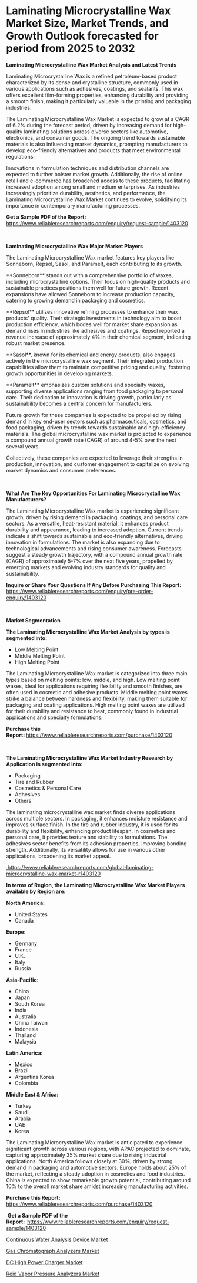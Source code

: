 <p><h1>Laminating Microcrystalline Wax Market Size, Market Trends, and Growth Outlook forecasted for period from 2025 to 2032</h1></p><p><strong>Laminating Microcrystalline Wax Market Analysis and Latest Trends</strong></p>
<p><p>Laminating Microcrystalline Wax is a refined petroleum-based product characterized by its dense and crystalline structure, commonly used in various applications such as adhesives, coatings, and sealants. This wax offers excellent film-forming properties, enhancing durability and providing a smooth finish, making it particularly valuable in the printing and packaging industries. </p><p>The Laminating Microcrystalline Wax Market is expected to grow at a CAGR of 6.2% during the forecast period, driven by increasing demand for high-quality laminating solutions across diverse sectors like automotive, electronics, and consumer goods. The ongoing trend towards sustainable materials is also influencing market dynamics, prompting manufacturers to develop eco-friendly alternatives and products that meet environmental regulations.</p><p>Innovations in formulation techniques and distribution channels are expected to further bolster market growth. Additionally, the rise of online retail and e-commerce has broadened access to these products, facilitating increased adoption among small and medium enterprises. As industries increasingly prioritize durability, aesthetics, and performance, the Laminating Microcrystalline Wax Market continues to evolve, solidifying its importance in contemporary manufacturing processes.</p></p>
<p><strong>Get a Sample PDF of the Report:&nbsp;</strong> <a href="https://www.reliableresearchreports.com/enquiry/request-sample/1403120?utm_campaign=28&utm_medium=2&utm_source=Github&utm_content=ia&utm_term=12012025&utm_id=laminating-microcrystalline-wax">https://www.reliableresearchreports.com/enquiry/request-sample/1403120</a></p>
<p>&nbsp;</p>
<p><strong>Laminating Microcrystalline Wax Major Market Players</strong></p>
<p><p>The Laminating Microcrystalline Wax market features key players like Sonneborn, Repsol, Sasol, and Paramelt, each contributing to its growth.</p><p>**Sonneborn** stands out with a comprehensive portfolio of waxes, including microcrystalline options. Their focus on high-quality products and sustainable practices positions them well for future growth. Recent expansions have allowed Sonneborn to increase production capacity, catering to growing demand in packaging and cosmetics.</p><p>**Repsol** utilizes innovative refining processes to enhance their wax products' quality. Their strategic investments in technology aim to boost production efficiency, which bodes well for market share expansion as demand rises in industries like adhesives and coatings. Repsol reported a revenue increase of approximately 4% in their chemical segment, indicating robust market presence.</p><p>**Sasol**, known for its chemical and energy products, also engages actively in the microcrystalline wax segment. Their integrated production capabilities allow them to maintain competitive pricing and quality, fostering growth opportunities in developing markets.</p><p>**Paramelt** emphasizes custom solutions and specialty waxes, supporting diverse applications ranging from food packaging to personal care. Their dedication to innovation is driving growth, particularly as sustainability becomes a central concern for manufacturers.</p><p>Future growth for these companies is expected to be propelled by rising demand in key end-user sectors such as pharmaceuticals, cosmetics, and food packaging, driven by trends towards sustainable and high-efficiency materials. The global microcrystalline wax market is projected to experience a compound annual growth rate (CAGR) of around 4-5% over the next several years.</p><p>Collectively, these companies are expected to leverage their strengths in production, innovation, and customer engagement to capitalize on evolving market dynamics and consumer preferences.</p></p>
<p>&nbsp;</p>
<p><strong>What Are The Key Opportunities For Laminating Microcrystalline Wax Manufacturers?</strong></p>
<p><p>The Laminating Microcrystalline Wax market is experiencing significant growth, driven by rising demand in packaging, coatings, and personal care sectors. As a versatile, heat-resistant material, it enhances product durability and appearance, leading to increased adoption. Current trends indicate a shift towards sustainable and eco-friendly alternatives, driving innovation in formulations. The market is also expanding due to technological advancements and rising consumer awareness. Forecasts suggest a steady growth trajectory, with a compound annual growth rate (CAGR) of approximately 5-7% over the next five years, propelled by emerging markets and evolving industry standards for quality and sustainability.</p></p>
<p><strong>Inquire or Share Your Questions If Any Before Purchasing This Report:</strong> <a href="https://www.reliableresearchreports.com/enquiry/pre-order-enquiry/1403120?utm_campaign=28&utm_medium=2&utm_source=Github&utm_content=ia&utm_term=12012025&utm_id=laminating-microcrystalline-wax">https://www.reliableresearchreports.com/enquiry/pre-order-enquiry/1403120</a></p>
<p>&nbsp;</p>
<p><strong>Market Segmentation</strong></p>
<p><strong>The Laminating Microcrystalline Wax Market Analysis by types is segmented into:</strong></p>
<p><ul><li>Low Melting Point</li><li>Middle Melting Point</li><li>High Melting Point</li></ul></p>
<p><p>The Laminating Microcrystalline Wax market is categorized into three main types based on melting points: low, middle, and high. Low melting point waxes, ideal for applications requiring flexibility and smooth finishes, are often used in cosmetic and adhesive products. Middle melting point waxes strike a balance between hardness and flexibility, making them suitable for packaging and coating applications. High melting point waxes are utilized for their durability and resistance to heat, commonly found in industrial applications and specialty formulations.</p></p>
<p><strong>Purchase this Report:&nbsp;</strong><a href="https://www.reliableresearchreports.com/purchase/1403120?utm_campaign=28&utm_medium=2&utm_source=Github&utm_content=ia&utm_term=12012025&utm_id=laminating-microcrystalline-wax">https://www.reliableresearchreports.com/purchase/1403120</a></p>
<p>&nbsp;</p>
<p><strong>The Laminating Microcrystalline Wax Market Industry Research by Application is segmented into:</strong></p>
<p><ul><li>Packaging</li><li>Tire and Rubber</li><li>Cosmetics & Personal Care</li><li>Adhesives</li><li>Others</li></ul></p>
<p><p>The laminating microcrystalline wax market finds diverse applications across multiple sectors. In packaging, it enhances moisture resistance and improves surface finish. In the tire and rubber industry, it is used for its durability and flexibility, enhancing product lifespan. In cosmetics and personal care, it provides texture and stability to formulations. The adhesives sector benefits from its adhesion properties, improving bonding strength. Additionally, its versatility allows for use in various other applications, broadening its market appeal.</p></p>
<p><a href="https://www.reliableresearchreports.com/global-laminating-microcrystalline-wax-market-r1403120?utm_campaign=28&utm_medium=2&utm_source=Github&utm_content=ia&utm_term=12012025&utm_id=laminating-microcrystalline-wax">&nbsp;https://www.reliableresearchreports.com/global-laminating-microcrystalline-wax-market-r1403120</a></p>
<p><strong>In terms of Region, the Laminating Microcrystalline Wax Market Players available by Region are:</strong></p>
<p>
    <p> <strong> North America: </strong>
        <ul>
            <li>United States</li>
            <li>Canada</li>
        </ul>
        </p> 
    <p> <strong> Europe: </strong>
        <ul>
            <li>Germany</li>
            <li>France</li>
            <li>U.K.</li>
            <li>Italy</li>
            <li>Russia</li>
        </ul>
        </p> 
    <p> <strong> Asia-Pacific: </strong>
        <ul>
            <li>China</li>
            <li>Japan</li>
            <li>South Korea</li>
            <li>India</li>
            <li>Australia</li>
            <li>China Taiwan</li>
            <li>Indonesia</li>
            <li>Thailand</li>
            <li>Malaysia</li>
        </ul>
        </p> 
    <p> <strong> Latin America: </strong>
        <ul>
            <li>Mexico</li>
            <li>Brazil</li>
            <li>Argentina Korea</li>
            <li>Colombia</li>
        </ul>
        </p> 
    <p> <strong> Middle East & Africa: </strong>
        <ul>
            <li>Turkey</li>
            <li>Saudi</li>
            <li>Arabia</li>
            <li>UAE</li>
            <li>Korea</li>
        </ul>
    </p>
    </p>
<p><p>The Laminating Microcrystalline Wax market is anticipated to experience significant growth across various regions, with APAC projected to dominate, capturing approximately 35% market share due to rising industrial applications. North America follows closely at 30%, driven by strong demand in packaging and automotive sectors. Europe holds about 25% of the market, reflecting a steady adoption in cosmetics and food industries. China is expected to show remarkable growth potential, contributing around 10% to the overall market share amidst increasing manufacturing activities.</p></p>
<p><strong>Purchase this Report: </strong><a href="https://www.reliableresearchreports.com/purchase/1403120?utm_campaign=28&utm_medium=2&utm_source=Github&utm_content=ia&utm_term=12012025&utm_id=laminating-microcrystalline-wax">https://www.reliableresearchreports.com/purchase/1403120</a></p>
<p>&nbsp;<strong>Get a Sample PDF of the Report:&nbsp;&nbsp;</strong><a href="https://www.reliableresearchreports.com/enquiry/request-sample/1403120?utm_campaign=28&utm_medium=2&utm_source=Github&utm_content=ia&utm_term=12012025&utm_id=laminating-microcrystalline-wax">https://www.reliableresearchreports.com/enquiry/request-sample/1403120</a></p>
<p><strong></strong></p>
<p><p><a href="https://github.com/delindacallegari68/Market-Research-Report-List-1/blob/main/continuous-water-analysis-device-market.md?utm_campaign=28&utm_medium=2&utm_source=Github&utm_content=ia&utm_term=12012025&utm_id=laminating-microcrystalline-wax">Continuous Water Analysis Device Market</a></p><p><a href="https://github.com/klindsey95/Market-Research-Report-List-1/blob/main/gas-chromatograph-analyzers-market.md?utm_campaign=28&utm_medium=2&utm_source=Github&utm_content=ia&utm_term=12012025&utm_id=laminating-microcrystalline-wax">Gas Chromatograph Analyzers Market</a></p><p><a href="https://github.com/santosh758595/Market-Research-Report-List-6/blob/main/dc-high-power-charger-market.md?utm_campaign=28&utm_medium=2&utm_source=Github&utm_content=ia&utm_term=12012025&utm_id=laminating-microcrystalline-wax">DC High Power Charger Market</a></p><p><a href="https://github.com/steidmindy199393/Market-Research-Report-List-1/blob/main/reid-vapor-pressure-analyzers-market.md?utm_campaign=28&utm_medium=2&utm_source=Github&utm_content=ia&utm_term=12012025&utm_id=laminating-microcrystalline-wax">Reid Vapor Pressure Analyzers Market</a></p></p>